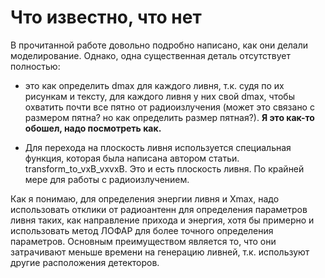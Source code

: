 # Что известно, что нет

В прочитанной работе довольно подробно написано, как они делали моделирование. Однако, одна существенная деталь отсутствует полностью:

* это как определить dmax для каждого ливня, т.к. судя по их рисункам и тексту, для каждого ливня у них свой dmax, чтобы охватить почти все пятно от радиоизлучения (может это связано с размером пятна? но как определить размер пятная?). **Я это как-то обошел, надо посмотреть как.**

* Для перехода на плоскость ливня используется специальная функция, которая была написана автором статьи. 
transform_to_vxB_vxvxB. Это и есть плоскость ливня. По крайней мере для работы с радиоизлучением. 

Как я понимаю, для определения энергии ливня и Xmax, надо использовать отклики от радиоантенн для определения параметров ливня таких, 
как направление прихода и энергия, хотя бы примерно и использовать метод ЛОФАР для более точного определения параметров. 
Основным преимуществом является то, что они затрачивают меньше времени на генерацию ливней, т.к. используют другие расположения детекторов.
